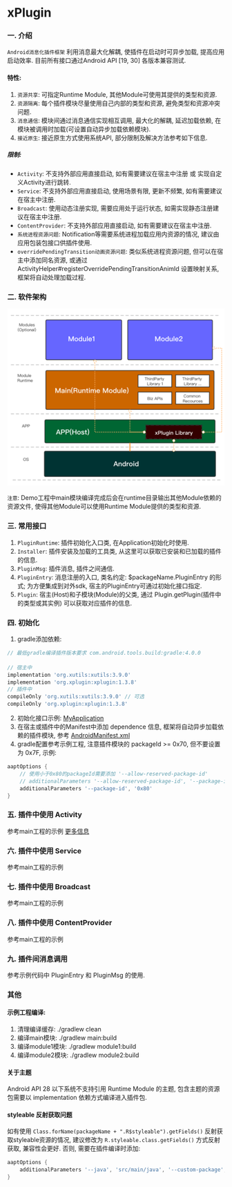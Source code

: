 # xPlugin

### 一. 介绍
`Android消息化插件框架` 利用消息最大化解耦, 使插件在启动时可异步加载, 提高应用启动效率. 
目前所有接口通过Android API [19, 30] 各版本兼容测试.

#### 特性:
1. `资源共享`: 可指定Runtime Module, 其他Module可使用其提供的类型和资源.
2. `资源隔离`: 每个插件模块尽量使用自己内部的类型和资源, 避免类型和资源冲突问题.
3. `消息通信`: 模块间通过消息通信实现相互调用, 最大化的解耦, 延迟加载依赖, 在模块被调用时加载(可设置自动异步加载依赖模块).
4. `接近原生`: 接近原生方式使用系统API, 部分限制及解决方法参考如下信息. 

##### 限制:
* `Activity`: 不支持外部应用直接启动, 如有需要建议在宿主中注册 或 实现自定义Activity进行跳转.
* `Service`: 不支持外部应用直接启动, 使用场景有限, 更新不频繁, 如有需要建议在宿主中注册.
* `Broadcast`: 使用动态注册实现, 需要应用处于运行状态, 如需实现静态注册建议在宿主中注册.
* `ContentProvider`: 不支持外部应用直接启动, 如有需要建议在宿主中注册.
* `系统进程资源问题`: Notification等需要系统进程加载应用内资源的情况, 建议由应用包装包接口供插件使用.
* `overridePendingTransition动画资源问题`: 类似系统进程资源问题, 但可以在宿主中添加同名资源, 或通过 ActivityHelper#registerOverridePendingTransitionAnimId 设置映射关系, 框架将自动处理加载过程.

### 二. 软件架构
![image](docs/architecture.png)

`注意`: Demo工程中main模块编译完成后会在runtime目录输出其他Module依赖的资源文件, 使得其他Module可以使用Runtime Module提供的类型和资源.

### 三. 常用接口
1. `PluginRuntime`: 插件初始化入口类, 在Application初始化时使用.
2. `Installer`: 插件安装及加载的工具类, 从这里可以获取已安装和已加载的插件的信息.
3. `PluginMsg`: 插件消息, 插件之间通信.
4. `PluginEntry`: 消息注册的入口, 类名约定: $packageName.PluginEntry 的形式; 为方便集成到对外sdk, 宿主的PluginEntry可通过初始化接口指定.
5. `Plugin`: 宿主(Host)和子模块(Module)的父类, 通过 Plugin.getPlugin(插件中的类型或其实例) 可以获取对应插件的信息.

### 四. 初始化

1. gradle添加依赖:
```groovy
// 最低gradle编译插件版本要求 com.android.tools.build:gradle:4.0.0

// 宿主中
implementation 'org.xutils:xutils:3.9.0'
implementation 'org.xplugin:xplugin:1.3.8'
// 插件中
compileOnly 'org.xutils:xutils:3.9.0' // 可选
compileOnly 'org.xplugin:xplugin:1.3.8'
```
2. 初始化接口示例: [MyApplication](app/src/main/java/org/xplugin/demo/app/MyApplication.java)
3. 在宿主或插件中的Manifest中添加 dependence 信息, 框架将自动异步加载依赖的插件模块, 参考 [AndroidManifest.xml](app/src/main/AndroidManifest.xml)
4. gradle配置参考示例工程, 注意插件模块的 packageId >= 0x70, 但不要设置为 0x7F, 示例:
```groovy
aaptOptions {
    // 使用小于0x80的packageId需要添加 '--allow-reserved-package-id'
    // additionalParameters '--allow-reserved-package-id', '--package-id', '0x72',
    additionalParameters '--package-id', '0x80'
}
```

### 五. 插件中使用 Activity

参考main工程的示例 [更多信息](docs/DefaultTplActivity.md)

### 六. 插件中使用 Service

参考main工程的示例

### 七. 插件中使用 Broadcast

参考main工程的示例

### 八. 插件中使用 ContentProvider

参考main工程的示例

### 九. 插件间消息调用

参考示例代码中 PluginEntry 和 PluginMsg 的使用.

### 其他

#### 示例工程编译:
1. 清理编译缓存: ./gradlew clean
2. 编译main模块: ./gradlew main:build
3. 编译module1模块: ./gradlew module1:build
4. 编译module2模块: ./gradlew module2:build

#### 关于主题
Android API 28 以下系统不支持引用 Runtime Module 的主题, 
包含主题的资源包需要以 implementation 依赖方式编译进入插件包.

#### styleable 反射获取问题
如有使用 `Class.forName(packageName + ".R$styleable").getFields()` 反射获取styleable资源的情况, 
建议修改为 `R.styleable.class.getFields()` 方式反射获取, 兼容性会更好. 
否则, 需要在插件编译时添加:
```groovy
aaptOptions {
    additionalParameters '--java', 'src/main/java', '--custom-package', 'app_packageName'
}
```